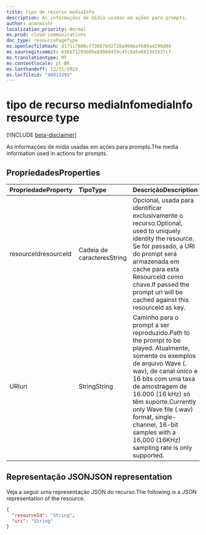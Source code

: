 ```yaml
---
title: tipo de recurso mediaInfo
description: As informações de mídia usadas em ações para prompts.
author: ananmishr
localization_priority: Normal
ms.prod: cloud-communications
doc_type: resourcePageType
ms.openlocfilehash: d17117880cf736870d2728a9666af689a4296d04
ms.sourcegitcommit: 636671293b0be89088459c4fc8a5e661341b37cf
ms.translationtype: MT
ms.contentlocale: pt-BR
ms.lasthandoff: 12/31/2019
ms.locfileid: "40913293"
---
```

# <a name="mediainfo-resource-type"></a><span data-ttu-id="e8b6f-103">tipo de recurso mediaInfo</span><span class="sxs-lookup"><span data-stu-id="e8b6f-103">mediaInfo resource type</span></span>

[!INCLUDE [beta-disclaimer](../../includes/beta-disclaimer.md)]

<span data-ttu-id="e8b6f-104">As informações de mídia usadas em ações para prompts.</span><span class="sxs-lookup"><span data-stu-id="e8b6f-104">The media information used in actions for prompts.</span></span>

## <a name="properties"></a><span data-ttu-id="e8b6f-105">Propriedades</span><span class="sxs-lookup"><span data-stu-id="e8b6f-105">Properties</span></span>
| <span data-ttu-id="e8b6f-106">Propriedade</span><span class="sxs-lookup"><span data-stu-id="e8b6f-106">Property</span></span>       | <span data-ttu-id="e8b6f-107">Tipo</span><span class="sxs-lookup"><span data-stu-id="e8b6f-107">Type</span></span>    | <span data-ttu-id="e8b6f-108">Descrição</span><span class="sxs-lookup"><span data-stu-id="e8b6f-108">Description</span></span>                      |
|:---------------|:--------|:---------------------------------|
| <span data-ttu-id="e8b6f-109">resourceId</span><span class="sxs-lookup"><span data-stu-id="e8b6f-109">resourceId</span></span>     | <span data-ttu-id="e8b6f-110">Cadeia de caracteres</span><span class="sxs-lookup"><span data-stu-id="e8b6f-110">String</span></span>  | <span data-ttu-id="e8b6f-111">Opcional, usada para identificar exclusivamente o recurso.</span><span class="sxs-lookup"><span data-stu-id="e8b6f-111">Optional, used to uniquely identity the resource.</span></span> <span data-ttu-id="e8b6f-112">Se for passado, a URI do prompt será armazenada em cache para esta ResourceId como chave.</span><span class="sxs-lookup"><span data-stu-id="e8b6f-112">If passed the prompt uri will be cached against this resourceId as key.</span></span> |
| <span data-ttu-id="e8b6f-113">URI</span><span class="sxs-lookup"><span data-stu-id="e8b6f-113">uri</span></span>            | <span data-ttu-id="e8b6f-114">String</span><span class="sxs-lookup"><span data-stu-id="e8b6f-114">String</span></span>  | <span data-ttu-id="e8b6f-115">Caminho para o prompt a ser reproduzido.</span><span class="sxs-lookup"><span data-stu-id="e8b6f-115">Path to the prompt to be played.</span></span> <span data-ttu-id="e8b6f-116">Atualmente, somente os exemplos de arquivo Wave (. wav), de canal único e 16 bits com uma taxa de amostragem de 16.000 (16 kHz) só têm suporte.</span><span class="sxs-lookup"><span data-stu-id="e8b6f-116">Currently only Wave file (.wav) format, single-channel, 16-bit samples with a 16,000 (16KHz) sampling rate is only supported.</span></span> |


## <a name="json-representation"></a><span data-ttu-id="e8b6f-117">Representação JSON</span><span class="sxs-lookup"><span data-stu-id="e8b6f-117">JSON representation</span></span>

<span data-ttu-id="e8b6f-118">Veja a seguir uma representação JSON do recurso.</span><span class="sxs-lookup"><span data-stu-id="e8b6f-118">The following is a JSON representation of the resource.</span></span>

<!-- {
  "blockType": "resource",
  "optionalProperties": [

  ],
  "@odata.type": "microsoft.graph.mediaInfo"
}-->
```json
{
  "resourceId": "String",
  "uri": "String"
}
```

<!-- uuid: 8fcb5dbc-d5aa-4681-8e31-b001d5168d79
2015-10-25 14:57:30 UTC -->
<!--
{
  "type": "#page.annotation",
  "description": "mediaInfo resource",
  "keywords": "",
  "section": "documentation",
  "tocPath": "",
  "suppressions": []
}
-->
